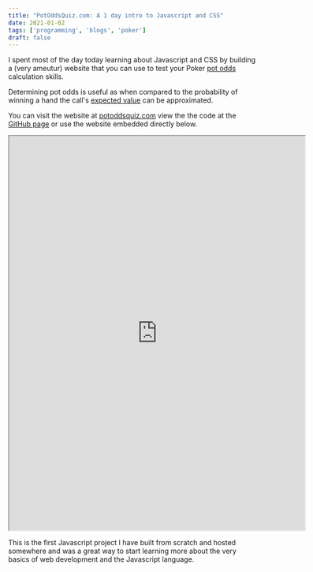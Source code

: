 ```yaml
---
title: "PotOddsQuiz.com: A 1 day intro to Javascript and CSS"
date: 2021-01-02
tags: ['programming', 'blogs', 'poker']
draft: false
---
```


I spent most of the day today learning about Javascript and CSS by building
a (very ameutur) website that you can use to test your Poker 
[pot odds](https://en.wikipedia.org/wiki/Pot_odds) calculation skills.

Determining pot odds is useful as when compared to the probability of winning
a hand the call's [expected value](https://en.wikipedia.org/wiki/Expected_value)
can be approximated. 

You can visit the website at [potoddsquiz.com](http://potoddsquiz.com/) view the
the code at the [GitHub page](https://github.com/EthanHolleman/potoddsquiz.git)
or use the website embedded directly below.

<iframe src="http://potoddsquiz.com/" title="Potodds" height="800" width="600"> </iframe> 

This is the first Javascript project I have built from scratch and hosted somewhere
and was a great way to start learning more about the very basics of web development
and the Javascript language. 


